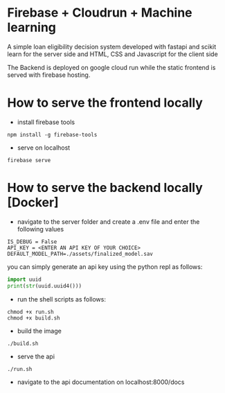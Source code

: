 # Firebase + Cloudrun + Machine learning

A simple loan eligibility decision system developed with fastapi and scikit learn for the server side and HTML, CSS and Javascript for the client side

The Backend is deployed on google cloud run while the static frontend is served with firebase hosting.

# How to serve the frontend locally
- install firebase tools
~~~
npm install -g firebase-tools
~~~

- serve on localhost
~~~
firebase serve
~~~

# How to serve the backend locally [Docker]

- navigate to the server folder and create a .env file and enter the following values

~~~
IS_DEBUG = False
API_KEY = <ENTER AN API KEY OF YOUR CHOICE>
DEFAULT_MODEL_PATH=./assets/finalized_model.sav
~~~

you can simply generate an api key using the python repl as follows:

~~~python
import uuid
print(str(uuid.uuid4()))
~~~

- run the shell scripts as follows:
~~~
chmod +x run.sh
chmod +x build.sh
~~~

- build the image
~~~
./build.sh
~~~

- serve the api
~~~
./run.sh
~~~

- navigate to the api documentation on localhost:8000/docs


